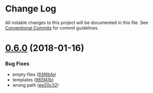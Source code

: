 # Change Log

All notable changes to this project will be documented in this file.
See [Conventional Commits](https://conventionalcommits.org) for commit guidelines.

<a name="0.6.0"></a>
# [0.6.0](https://github.com/Syncano/syncano-node/compare/v0.4.2...v0.6.0) (2018-01-16)


### Bug Fixes

* empty files ([93f6bfe](https://github.com/Syncano/syncano-node/commit/93f6bfe))
* templates ([965f41b](https://github.com/Syncano/syncano-node/commit/965f41b))
* wrong path ([ee20c32](https://github.com/Syncano/syncano-node/commit/ee20c32))
